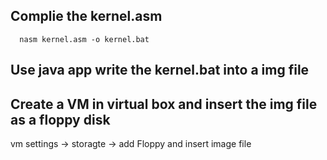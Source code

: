 ##  Complie the kernel.asm
```
  nasm kernel.asm -o kernel.bat
```


## Use java app write the kernel.bat into a img file



## Create a VM in virtual box and insert the img file as a floppy disk
vm settings -> storagte -> add Floppy and insert image file
